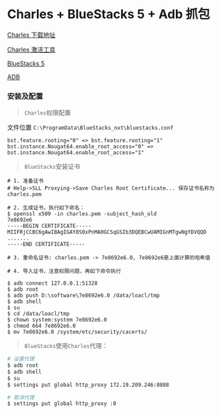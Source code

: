# Charles + BlueStacks 5 + Adb 抓包

[Charles 下载地址](https://www.charlesproxy.com/download/)

[Charles 激活工具](https://www.zzzmode.com/mytools/charles/)

[BlueStacks 5](https://pan.baidu.com/s/1jFIsJ9L8VLwJhs1aYDxxgw?p=e6qh)

[ADB](https://adbdownload.com/)

### 安装及配置

> `Charles`权限配置

文件位置 `C:\ProgramData\BlueStacks_nxt\bluestacks.conf`

```
bst.feature.rooting="0" => bst.feature.rooting="1"
bst.instance.Nougat64.enable_root_access="0" => bst.instance.Nougat64.enable_root_access="1"
```

> `BlueStacks`安装证书

```shell
# 1. 准备证书
# Help->SLL Proxying->Save Charles Root Certificate... 保存证书名称为 charles.pem

# 2. 生成证书，执行如下命名：
$ openssl x509 -in charles.pem -subject_hash_old
7e8692e6
-----BEGIN CERTIFICATE-----
MIIFRjCCBC6gAwIBAgIGAY8S0xPnMA0GCSqGSIb3DQEBCwUAMIGnMTgwNgYDVQQD
.......
-----END CERTIFICATE-----

# 3. 重命名证书: charles.pem -> 7e8692e6.0, 7e8692e6是上面计算的哈希值

# 4. 导入证书，注意权限问题，再如下命令执行

$ adb connect 127.0.0.1:51328
$ adb root
$ adb push D:\software\7e8692e6.0 /data/loacl/tmp
$ adb shell
$ su
$ cd /data/loacl/tmp
$ chown system:system 7e8692e6.0
$ chmod 664 7e8692e6.0
$ mv 7e8692e6.0 /system/etc/security/cacerts/

```

> `BlueStacks`使用`Charles`代理：

```bash
# 设置代理
$ adb root
$ adb shell
$ su
$ settings put global http_proxy 172.19.209.246:8888

# 取消代理
$ settings put global http_proxy :0
```